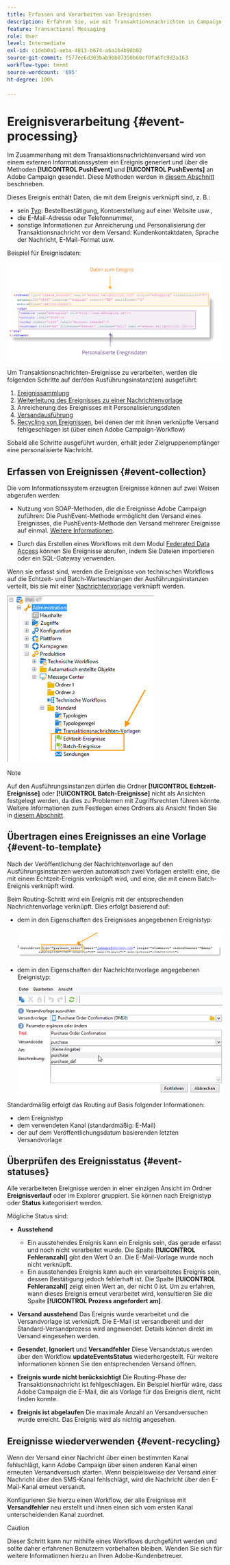 ```yaml
---
title: Erfassen und Verarbeiten von Ereignissen
description: Erfahren Sie, wie mit Transaktionsnachrichten in Campaign Ereignisse erfasst und verarbeitet werden
feature: Transactional Messaging
role: User
level: Intermediate
exl-id: c1deb0a1-aeba-4813-b674-a6a164b98b02
source-git-commit: f577ee6d303bab9bb07350b60cf0fa6fc9d3a163
workflow-type: tm+mt
source-wordcount: '695'
ht-degree: 100%

---
```


# Ereignisverarbeitung {#event-processing}

Im Zusammenhang mit dem Transaktionsnachrichtenversand wird von einem externen Informationssystem ein Ereignis generiert und über die Methoden **[!UICONTROL PushEvent]** und **[!UICONTROL PushEvents]** an Adobe Campaign gesendet. Diese Methoden werden in [diesem Abschnitt](event-description.md) beschrieben.

Dieses Ereignis enthält Daten, die mit dem Ereignis verknüpft sind, z. B.:

* sein [Typ](transactional.md#create-event-types): Bestellbestätigung, Kontoerstellung auf einer Website usw.,
* die E-Mail-Adresse oder Telefonnummer,
* sonstige Informationen zur Anreicherung und Personalisierung der Transaktionsnachricht vor dem Versand: Kundenkontaktdaten, Sprache der Nachricht, E-Mail-Format usw.

Beispiel für Ereignisdaten:

![](assets/mc-event-request.png)

Um Transaktionsnachrichten-Ereignisse zu verarbeiten, werden die folgenden Schritte auf der/den Ausführungsinstanz(en) ausgeführt:

1. [Ereignissammlung](#event-collection)
1. [Weiterleitung des Ereignisses zu einer Nachrichtenvorlage](#routing-towards-a-template)
1. Anreicherung des Ereignisses mit Personalisierungsdaten
1. [Versandausführung](delivery-execution.md)
1. [Recycling von Ereignissen](#event-recycling), bei denen der mit ihnen verknüpfte Versand fehlgeschlagen ist (über einen Adobe Campaign-Workflow)

Sobald alle Schritte ausgeführt wurden, erhält jeder Zielgruppenempfänger eine personalisierte Nachricht.

## Erfassen von Ereignissen {#event-collection}

Die vom Informationssystem erzeugten Ereignisse können auf zwei Weisen abgerufen werden:

* Nutzung von SOAP-Methoden, die die Ereignisse Adobe Campaign zuführen: Die PushEvent-Methode ermöglicht den Versand eines Ereignisses, die PushEvents-Methode den Versand mehrerer Ereignisse auf einmal. [Weitere Informationen](event-description.md).

* Durch das Erstellen eines Workflows mit dem Modul [Federated Data Access](../connect/fda.md) können Sie Ereignisse abrufen, indem Sie Dateien importieren oder ein SQL-Gateway verwenden.

Wenn sie erfasst sind, werden die Ereignisse von technischen Workflows auf die Echtzeit- und Batch-Warteschlangen der Ausführungsinstanzen verteilt, bis sie mit einer [Nachrichtenvorlage](transactional-template.md) verknüpft werden.

![](assets/mc-event-queues.png)

>[!NOTE]
>
>Auf den Ausführungsinstanzen dürfen die Ordner **[!UICONTROL Echtzeit-Ereignisse]** oder **[!UICONTROL Batch-Ereignisse]** nicht als Ansichten festgelegt werden, da dies zu Problemen mit Zugriffsrechten führen könnte. Weitere Informationen zum Festlegen eines Ordners als Ansicht finden Sie in [diesem Abschnitt](../audiences/folders-and-views.md#turn-a-folder-to-a-view).

## Übertragen eines Ereignisses an eine Vorlage {#event-to-template}

Nach der Veröffentlichung der Nachrichtenvorlage auf den Ausführungsinstanzen werden automatisch zwei Vorlagen erstellt: eine, die mit einem Echtzeit-Ereignis verknüpft wird, und eine, die mit einem Batch-Ereignis verknüpft wird.

Beim Routing-Schritt wird ein Ereignis mit der entsprechenden Nachrichtenvorlage verknüpft. Dies erfolgt basierend auf:

* dem in den Eigenschaften des Ereignisses angegebenen Ereignistyp:

  ![](assets/event-type-sample.png)

* dem in den Eigenschaften der Nachrichtenvorlage angegebenen Ereignistyp:

  ![](assets/event-type-select.png)

Standardmäßig erfolgt das Routing auf Basis folgender Informationen:

* dem Ereignistyp
* dem verwendeten Kanal (standardmäßig: E-Mail)
* der auf dem Veröffentlichungsdatum basierenden letzten Versandvorlage

## Überprüfen des Ereignisstatus {#event-statuses}

Alle verarbeiteten Ereignisse werden in einer einzigen Ansicht im Ordner **Ereignisverlauf** oder im Explorer gruppiert. Sie können nach Ereignistyp oder **Status** kategorisiert werden.

Mögliche Status sind:

* **Ausstehend**

   * Ein ausstehendes Ereignis kann ein Ereignis sein, das gerade erfasst und noch nicht verarbeitet wurde. Die Spalte **[!UICONTROL Fehleranzahl]** gibt den Wert 0 an. Die E-Mail-Vorlage wurde noch nicht verknüpft.
   * Ein ausstehendes Ereignis kann auch ein verarbeitetes Ereignis sein, dessen Bestätigung jedoch fehlerhaft ist. Die Spalte **[!UICONTROL Fehleranzahl]** zeigt einen Wert an, der nicht 0 ist. Um zu erfahren, wann dieses Ereignis erneut verarbeitet wird, konsultieren Sie die Spalte **[!UICONTROL Prozess angefordert am]**.

* **Versand ausstehend**
Das Ereignis wurde verarbeitet und die Versandvorlage ist verknüpft. Die E-Mail ist versandbereit und der Standard-Versandprozess wird angewendet. Details können direkt im Versand eingesehen werden.
* **Gesendet**, **Ignoriert** und **Versandfehler**
Diese Versandstatus werden über den Workflow **updateEventsStatus** wiederhergestellt. Für weitere Informationen können Sie den entsprechenden Versand öffnen.
* **Ereignis wurde nicht berücksichtigt**
Die Routing-Phase der Transaktionsnachricht ist fehlgeschlagen. Ein Beispiel hierfür wäre, dass Adobe Campaign die E-Mail, die als Vorlage für das Ereignis dient, nicht finden konnte.
* **Ereignis ist abgelaufen**
Die maximale Anzahl an Versandversuchen wurde erreicht. Das Ereignis wird als nichtig angesehen.

## Ereignisse wiederverwenden {#event-recycling}

Wenn der Versand einer Nachricht über einen bestimmten Kanal fehlschlägt, kann Adobe Campaign über einen anderen Kanal einen erneuten Versandversuch starten. Wenn beispielsweise der Versand einer Nachricht über den SMS-Kanal fehlschlägt, wird die Nachricht über den E-Mail-Kanal erneut versandt.

Konfigurieren Sie hierzu einen Workflow, der alle Ereignisse mit **Versandfehler** neu erstellt und ihnen einen sich vom ersten Kanal unterscheidenden Kanal zuordnet.

>[!CAUTION]
>
>Dieser Schritt kann nur mithilfe eines Workflows durchgeführt werden und sollte daher erfahrenen Benutzern vorbehalten bleiben. Wenden Sie sich für weitere Informationen hierzu an Ihren Adobe-Kundenbetreuer.
